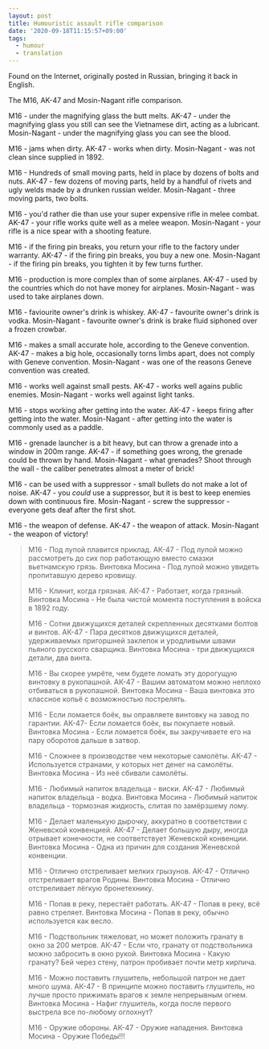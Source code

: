 ```yaml
---
layout: post
title: Humouristic assault rifle comparison
date: '2020-09-18T11:15:57+09:00'
tags:
  - humour
  - translation
---
```


Found on the Internet, originally posted in Russian, bringing it back in English.

The M16, AK-47 and Mosin-Nagant rifle comparison.

M16 - under the magnifying glass the butt melts.
AK-47 - under the magnifying glass you still can see the Vietnamese dirt, acting as a lubricant.
Mosin-Nagant - under the magnifying glass you can see the blood.

M16 - jams when dirty.
AK-47 - works when dirty.
Mosin-Nagant - was not clean since supplied in 1892.

M16 - Hundreds of small moving parts, held in place by dozens of bolts and nuts.
AK-47 - few dozens of moving parts, held by a handful of rivets and ugly welds made by a drunken russian welder.
Mosin-Nagant - three moving parts, two bolts.

M16 - you'd rather die than use your super expensive rifle in melee combat.
AK-47 - your rifle works quite well as a melee weapon.
Mosin-Nagant - your rifle is a nice spear with a shooting feature.

M16 - if the firing pin breaks, you return your rifle to the factory under warranty.
AK-47 - if the firing pin breaks, you buy a new one.
Mosin-Nagant - if the firing pin breaks, you tighten it by few turns further.

M16 - production is more complex than of some airplanes.
AK-47 - used by the countries which do not have money for airplanes.
Mosin-Nagant - was used to take airplanes down.

M16 - faviourite owner's drink is whiskey.
AK-47 - favourite owner's drink is vodka.
Mosin-Nagant - favourite owner's drink is brake fluid siphoned over a frozen crowbar.

M16 - makes a small accurate hole, according to the Geneve convention.
AK-47 - makes a big hole, occasionally torns limbs apart, does not comply with Geneve convention.
Mosin-Nagant - was one of the reasons Geneve convention was created.

M16 - works well against small pests.
AK-47 - works well agains public enemies.
Mosin-Nagant - works well against light tanks.

M16 - stops working after getting into the water.
AK-47 - keeps firing after getting into the water.
Mosin-Nagant - after getting into the water is commonly used as a paddle.

M16 - grenade launcher is a bit heavy, but can throw a grenade into a window in 200m range.
AK-47 - if something goes wrong, the grenade could be thrown by hand.
Mosin-Nagant - what grenades? Shoot through the wall - the caliber penetrates almost a meter of brick!

M16 - can be used with a suppressor - small bullets do not make a lot of noise.
AK-47 - you _could_ use a suppressor, but it is best to keep enemies down with continuous fire.
Mosin-Nagant - screw the suppressor - everyone gets deaf after the first shot.

M16 - the weapon of defense.
AK-47 - the weapon of attack.
Mosin-Nagant - the weapon of victory!

<blockquote>
М16 - Под лупой плавится приклад.
АК-47 - Под лупой можно рассмотреть до сих пор работающую вместо смазки вьетнамскую грязь.
Винтовка Мосина - Под лупой можно увидеть пропитавшую дерево кровищу.

М16 - Клинит, когда грязная.
АК-47 - Работает, когда грязный.
Винтовка Мосина - Не была чистой момента поступления в войска в 1892 году.

М16 - Сотни движущихся деталей скрепленных десятками болтов и винтов.
АК-47 - Пара десятков движущихся деталей, удерживаемых пригоршней заклепок и уродливыми швами пьяного русского сварщика.
Винтовка Мосина - три движущихся детали, два винта.

М16 - Вы скорее умрёте, чем будете ломать эту дорогущую винтовку в рукопашной.
АК-47 - Вашим автоматом можно неплохо отбиваться в рукопашной.
Винтовка Мосина - Ваша винтовка это классное копьё с возможностью пострелять.

М16 - Если ломается боёк, вы оправляете винтовку на завод по гарантии.
АК-47- Если ломается боёк, вы покупаете новый.
Винтовка Мосина - Если ломается боёк, вы закручиваете его на пару оборотов дальше в затвор.

М16 - Сложнее в производстве чем некоторые самолёты.
АК-47 - Используется странами, у которых нет денег на самолёты.
Винтовка Мосина - Из неё сбивали самолёты.

М16 - Любимый напиток владельца - виски.
АК-47 - Любимый напиток владельца - водка.
Винтовка Мосина - Любимый напиток владельца - тормозная жидкость, слитая по замёрзшему лому.

М16 - Делает маленькую дырочку, аккуратно в соответствии с Женевской конвенцией.
АК-47 - Делает большую дыру, иногда отрывает конечности, не соответствует Женевской конвенции.
Винтовка Мосина - Одна из причин для создания Женевской конвенции.

М16 - Отлично отстреливает мелких грызунов.
АК-47 - Отлично отстреливает врагов Родины.
Винтовка Мосина - Отлично отстреливает лёгкую бронетехнику.

М16 - Попав в реку, перестаёт работать.
АК-47 - Попав в реку, всё равно стреляет.
Винтовка Мосина - Попав в реку, обычно используется как весло.

М16 - Подствольник тяжеловат, но может положить гранату в окно за 200 метров.
АК-47 - Если что, гранату от подствольника можно забросить в окно рукой.
Винтовка Мосина - Какую гранату? Бей через стену, патрон пробивает почти метр кирпича.

М16 - Можно поставить глушитель, небольшой патрон не дает много шума.
АК-47 - В принципе можно поставить глушитель, но лучше просто прижимать врагов к земле непрерывным огнем.
Винтовка Мосина - Нафиг глушитель, когда после первого выстрела все по-любому оглохнут?

М16 - Оружие обороны.
АК-47 - Оружие нападения.
Винтовка Мосина - Оружие Победы!!!
</blockqote>
